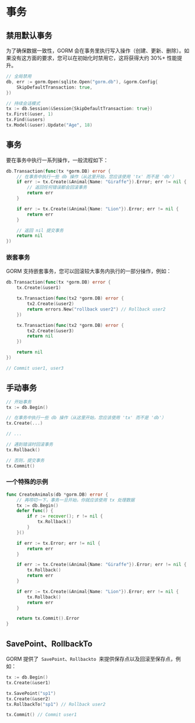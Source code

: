 # 事务

## 禁用默认事务

为了确保数据一致性，GORM 会在事务里执行写入操作（创建、更新、删除）。如果没有这方面的要求，您可以在初始化时禁用它，这将获得大约 30%+ 性能提升。

```go
// 全局禁用
db, err := gorm.Open(sqlite.Open("gorm.db"), &gorm.Config{
    SkipDefaultTransaction: true,
})

// 持续会话模式
tx := db.Session(&Session{SkipDefaultTransaction: true})
tx.First(&user, 1)
tx.Find(&users)
tx.Model(&user).Update("Age", 18)
```

## 事务

要在事务中执行一系列操作，一般流程如下：

```go
db.Transaction(func(tx *gorm.DB) error {
    // 在事务中执行一些 db 操作（从这里开始，您应该使用 'tx' 而不是 'db'）
    if err := tx.Create(&Animal{Name: "Giraffe"}).Error; err != nil {
        // 返回任何错误都会回滚事务
        return err
    }

    if err := tx.Create(&Animal{Name: "Lion"}).Error; err != nil {
        return err
    }

    // 返回 nil 提交事务
    return nil
})
```

### 嵌套事务

GORM 支持嵌套事务，您可以回滚较大事务内执行的一部分操作，例如：

```go
db.Transaction(func(tx *gorm.DB) error {
    tx.Create(&user1)

    tx.Transaction(func(tx2 *gorm.DB) error {
        tx2.Create(&user2)
        return errors.New("rollback user2") // Rollback user2
    })

    tx.Transaction(func(tx2 *gorm.DB) error {
        tx2.Create(&user3)
        return nil
    })

    return nil
})

// Commit user1, user3
```

## 手动事务

```go
// 开始事务
tx := db.Begin()

// 在事务中执行一些 db 操作（从这里开始，您应该使用 'tx' 而不是 'db'）
tx.Create(...)

// ...

// 遇到错误时回滚事务
tx.Rollback()

// 否则，提交事务
tx.Commit()
```

### 一个特殊的示例

```go
func CreateAnimals(db *gorm.DB) error {
    // 再唠叨一下，事务一旦开始，你就应该使用 tx 处理数据
    tx := db.Begin()
    defer func() {
        if r := recover(); r != nil {
            tx.Rollback()
        }
    }()

    if err := tx.Error; err != nil {
        return err
    }

    if err := tx.Create(&Animal{Name: "Giraffe"}).Error; err != nil {
        tx.Rollback()
        return err
    }

    if err := tx.Create(&Animal{Name: "Lion"}).Error; err != nil {
        tx.Rollback()
        return err
    }

    return tx.Commit().Error
}
```

## SavePoint、RollbackTo

GORM 提供了  `SavePoint`、`Rollbackto`  来提供保存点以及回滚至保存点，例如：

```go
tx := db.Begin()
tx.Create(&user1)

tx.SavePoint("sp1")
tx.Create(&user2)
tx.RollbackTo("sp1") // Rollback user2

tx.Commit() // Commit user1
```
